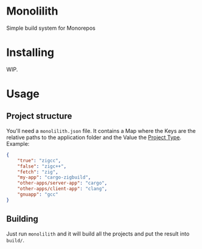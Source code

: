# Monolilith
Simple build system for Monorepos

# Installing
WIP.

# Usage
## Project structure
You'll need a `monolilith.json` file. It contains a Map where the Keys are the relative paths to the application folder and the Value the [Project Type](https://github.com/Zeneyra-Linux/Monolilith/wiki/Project-Types).  
Example:
```json
{
    "true": "zigcc",
    "false": "zigc++",
    "fetch": "zig",
    "my-app": "cargo-zigbuild",
    "other-apps/server-app": "cargo",
    "other-apps/client-app": "clang",
    "gnuapp": "gcc"
}
```

## Building
Just run `monolilith` and it will build all the projects and put the result into `build/`.